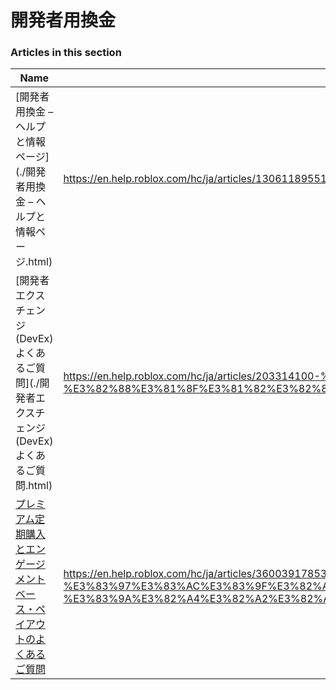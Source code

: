 # 開発者用換金  
### Articles in this section
Name|URL
-|-
[開発者用換金 – ヘルプと情報ページ](./開発者用換金 – ヘルプと情報ページ.html) |https://en.help.roblox.com/hc/ja/articles/13061189551124-%E9%96%8B%E7%99%BA%E8%80%85%E7%94%A8%E6%8F%9B%E9%87%91-%E3%83%98%E3%83%AB%E3%83%97%E3%81%A8%E6%83%85%E5%A0%B1%E3%83%9A%E3%83%BC%E3%82%B8
[開発者エクスチェンジ(DevEx) よくあるご質問](./開発者エクスチェンジ(DevEx) よくあるご質問.html) |https://en.help.roblox.com/hc/ja/articles/203314100-%E9%96%8B%E7%99%BA%E8%80%85%E3%82%A8%E3%82%AF%E3%82%B9%E3%83%81%E3%82%A7%E3%83%B3%E3%82%B8-DevEx-%E3%82%88%E3%81%8F%E3%81%82%E3%82%8B%E3%81%94%E8%B3%AA%E5%95%8F
[プレミアム定期購入とエンゲージメントベース・ペイアウトのよくあるご質問](./プレミアム定期購入とエンゲージメントベース・ペイアウトのよくあるご質問.html) |https://en.help.roblox.com/hc/ja/articles/360039178532-%E3%83%97%E3%83%AC%E3%83%9F%E3%82%A2%E3%83%A0%E5%AE%9A%E6%9C%9F%E8%B3%BC%E5%85%A5%E3%81%A8%E3%82%A8%E3%83%B3%E3%82%B2%E3%83%BC%E3%82%B8%E3%83%A1%E3%83%B3%E3%83%88%E3%83%99%E3%83%BC%E3%82%B9-%E3%83%9A%E3%82%A4%E3%82%A2%E3%82%A6%E3%83%88%E3%81%AE%E3%82%88%E3%81%8F%E3%81%82%E3%82%8B%E3%81%94%E8%B3%AA%E5%95%8F